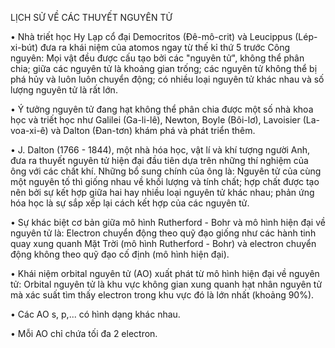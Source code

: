 LỊCH SỬ VỀ CÁC THUYẾT NGUYÊN TỬ

• Nhà triết học Hy Lạp cổ đại Democritos (Đê-mô-crit) và Leucippus (Lép-xi-bút) đưa ra khái niệm của atomos ngay từ thế kỉ thứ 5 trước Công nguyên: Mọi vật đều được cấu tạo bởi các "nguyên tử", không thể phân chia; giữa các nguyên tử là khoảng gian trống; các nguyên tử không thể bị phá hủy và luôn luôn chuyển động; có nhiều loại nguyên tử khác nhau và số lượng nguyên tử là rất lớn.

• Ý tưởng nguyên tử đang hạt không thể phân chia được một số nhà khoa học và triết học như Galilei (Ga-li-lê), Newton, Boyle (Bôi-lơ), Lavoisier (La-voa-xi-ê) và Dalton (Đan-tơn) khám phá và phát triển thêm.

• J. Dalton (1766 - 1844), một nhà hóa học, vật lí và khí tượng người Anh, đưa ra thuyết nguyên tử hiện đại đầu tiên dựa trên những thí nghiệm của ông với các chất khí. Những bổ sung chính của ông là: Nguyên tử của cùng một nguyên tố thì giống nhau về khối lượng và tính chất; hợp chất được tạo nên bởi sự kết hợp giữa hai hay nhiều loại nguyên tử khác nhau; phản ứng hóa học là sự sắp xếp lại cách kết hợp của các nguyên tử.

• Sự khác biệt cơ bản giữa mô hình Rutherford - Bohr và mô hình hiện đại về nguyên tử là: Electron chuyển động theo quỹ đạo giống như các hành tinh quay xung quanh Mặt Trời (mô hình Rutherford - Bohr) và electron chuyển động không theo quỹ đạo cố định (mô hình hiện đại).

• Khái niệm orbital nguyên tử (AO) xuất phát từ mô hình hiện đại về nguyên tử: Orbital nguyên tử là khu vực không gian xung quanh hạt nhân nguyên tử mà xác suất tìm thấy electron trong khu vực đó là lớn nhất (khoảng 90%).

• Các AO s, p,... có hình dạng khác nhau.

• Mỗi AO chỉ chứa tối đa 2 electron.